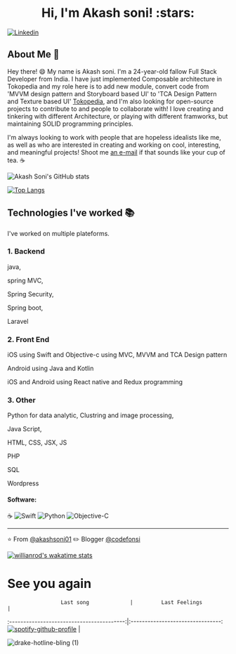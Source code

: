 <h1 align="center">Hi, I'm Akash soni! :stars:</h1>

[![Linkedin](https://img.shields.io/badge/-LinkedIn-blue?style=flat&logo=Linkedin&logoColor=white&link=https://www.linkedin.com/in/bohdan-tkachenko-8283a3137/)](https://www.linkedin.com/in/akash-soni-8499b3144/)

## About Me :wave:

Hey there! :smile: My name is Akash soni. I'm a 24-year-old fallow Full Stack Developer from India. I have just implemented Composable architecture in Tokopedia and my role here is to add new module, convert code from 'MVVM design pattern and Storyboard based UI' to 'TCA Design Pattern and Texture based UI' [Tokopedia](https://www.tokopedia.com/), and I'm also looking for open-source projects to contribute to and people to collaborate with! I love creating and tinkering with different Architecture, or playing with different framworks, but maintaining SOLID programming principles. 

I'm always looking to work with people that are hopeless idealists like me, as well as who are interested in creating and working on cool, interesting, and meaningful projects! Shoot me [an e-mail](mailto:akashsoni0to1@gmail.com) if that sounds like your cup of tea. :coffee:



![Akash Soni's GitHub stats](https://github-readme-stats.vercel.app/api/?username=akashsoni01)



[![Top Langs](https://github-readme-stats.vercel.app/api/top-langs/?username=akashsoni01)](https://github.com/akashsoni01/github-readme-stats)



## Technologies I've worked :books:
I've worked on multiple plateforms. 

### 1. Backend 

java,

spring MVC,

Spring Security,

Spring boot,

Laravel 

### 2. Front End

iOS using Swift and Objective-c using MVC, MVVM and TCA Design pattern

Android using Java and Kotlin

iOS and Android using React native and Redux programming 

### 3. Other 

Python for data analytic, Clustring and image processing,

Java Script, 

HTML, CSS, JSX, JS

PHP

SQL

Wordpress


#### Software:
:coffee:
![Swift](https://img.shields.io/badge/-Swift-green)
![Python](http://img.shields.io/badge/-Python-3776AB?style=flat-square&logo=python&logoColor=ffff4a)
![Objective-C](https://img.shields.io/badge/-Objective--C-yellowgreen)

<hr/>

:star: From [@akashsoni01](https://github.com/akashsoni01)
:pencil2: Blogger [@codefonsi](http://www.codefonsi.com)



[![willianrod's wakatime stats](https://github-readme-stats.vercel.app/api/wakatime?username=willianrod)](https://github.com/akashsoni01/github-readme-stats)

# See you again

                     Last song             |         Last Feelings           |
:-----------------------------------------:|:--------------------------------:
[![spotify-github-profile](https://spotify-github-profile.vercel.app/api/view?uid=3153lmiafojmeh4tthzg4ca3yjae&cover_image=true&theme=default)](https://github.com/kittinan/spotify-github-profile) | 

![drake-hotline-bling (1)](https://user-images.githubusercontent.com/33283321/147128593-d4046fe5-4eab-41ea-8e10-1398f303dcf8.png)


